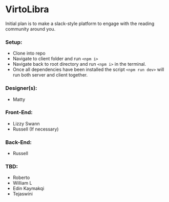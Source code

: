 # VirtoLibra

Initial plan is to make a slack-style platform to engage with the reading community around you.

### Setup:

- Clone into repo
- Navigate to client folder and run `<npm i>`
- Navigate back to root directory and run `<npm i>` in the terminal.
- Once all dependencies have been installed the script `<npm run dev>` will run both server and client together.

### Designer(s):

- Matty

### Front-End:

- Lizzy Swann
- Russell (If necessary)

### Back-End:

- Russell

### TBD:

- Roberto
- William L
- Edin Kaymakqi
- Tejaswini
